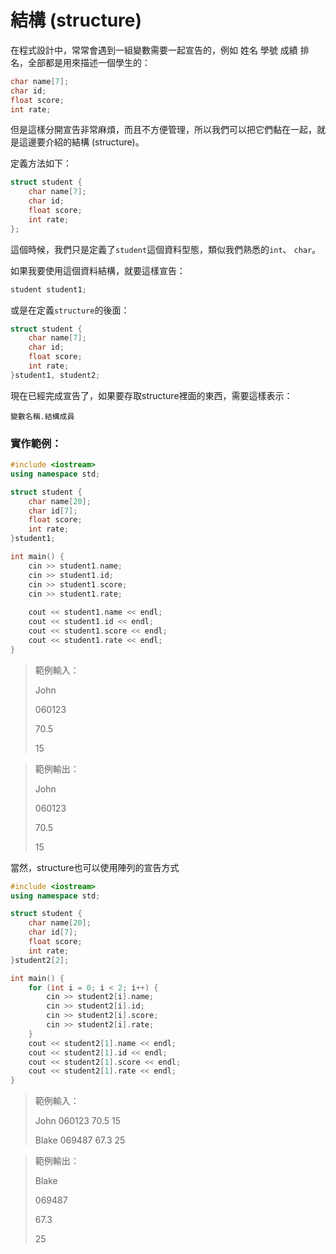 # 結構 \(structure\)

在程式設計中，常常會遇到一組變數需要一起宣告的，例如 姓名 學號 成績 排名，全部都是用來描述一個學生的：

```cpp
char name[7];
char id;
float score;
int rate;
```

但是這樣分開宣告非常麻煩，而且不方便管理，所以我們可以把它們黏在一起，就是這邊要介紹的結構 \(structure\)。

定義方法如下：

```cpp
struct student {
    char name[7];
    char id;
    float score;
    int rate;
};
```

這個時候，我們只是定義了`student`這個資料型態，類似我們熟悉的`int`、 `char`。

如果我要使用這個資料結構，就要這樣宣告：

```cpp
student student1;
```

或是在定義`structure`的後面：

```cpp
struct student {
    char name[7];
    char id;
    float score;
    int rate;
}student1, student2;
```

現在已經完成宣告了，如果要存取structure裡面的東西，需要這樣表示：

`變數名稱.結構成員`

### 實作範例：

```cpp
#include <iostream>
using namespace std;

struct student {
    char name[20];
    char id[7];
    float score;
    int rate;
}student1;

int main() {
    cin >> student1.name;
    cin >> student1.id;
    cin >> student1.score;
    cin >> student1.rate;
    
    cout << student1.name << endl;
    cout << student1.id << endl;
    cout << student1.score << endl;
    cout << student1.rate << endl;
}
```

> 範例輸入：
>
> John
>
> 060123
>
> 70.5
>
> 15

> 範例輸出：
>
> John
>
> 060123
>
> 70.5
>
> 15

當然，structure也可以使用陣列的宣告方式

```cpp
#include <iostream>
using namespace std;

struct student {
    char name[20];
    char id[7];
    float score;
    int rate;
}student2[2];

int main() {
    for (int i = 0; i < 2; i++) {
        cin >> student2[i].name;
        cin >> student2[i].id;
        cin >> student2[i].score;
        cin >> student2[i].rate;
    }
    cout << student2[1].name << endl;
    cout << student2[1].id << endl;
    cout << student2[1].score << endl;
    cout << student2[1].rate << endl;
}
```

> 範例輸入：
>
> John  060123  70.5  15
>
> Blake  069487  67.3  25

> 範例輸出：
>
> Blake
>
> 069487
>
> 67.3
>
> 25

